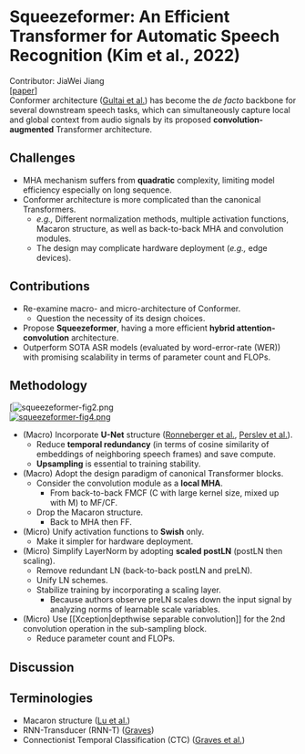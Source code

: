 # Squeezeformer: An Efficient Transformer for Automatic Speech Recognition (Kim et al., 2022)
Contributor: JiaWei Jiang <br>
[[paper](https://proceedings.neurips.cc/paper_files/paper/2022/file/3ccf6da39eeb8fefc8bbb1b0124adbd1-Paper-Conference.pdf)]
<br>
Conformer architecture ([Gultai et al.](https://arxiv.org/pdf/2005.08100)) has become the *de facto* backbone for several downstream speech tasks, which can simultaneously capture local and global context from audio signals by its proposed **convolution-augmented** Transformer architecture.
## Challenges
* MHA mechanism suffers from **quadratic** complexity, limiting model efficiency especially on long sequence.
* Conformer architecture is more complicated than the canonical Transformers.
	* *e.g.,* Different normalization methods, multiple activation functions, Macaron structure, as well as back-to-back MHA and convolution modules.
	* The design may complicate hardware deployment (*e.g.,* edge devices).
## Contributions
* Re-examine macro- and micro-architecture of Conformer.
	* Question the necessity of its design choices.
* Propose **Squeezeformer**, having a more efficient **hybrid attention-convolution** architecture.
* Outperform SOTA ASR models (evaluated by word-error-rate (WER)) with promising scalability in terms of parameter count and FLOPs.
## Methodology
[![squeezeformer-fig2.png](https://i.postimg.cc/KvjsR0P6/squeezeformer-fig2.png)<br>
[![squeezeformer-fig4.png](https://i.postimg.cc/yxfgQwPB/squeezeformer-fig4.png)](https://postimg.cc/zHgG326P)<br>
* (Macro) Incorporate **U-Net** structure ([Ronneberger et al.](https://arxiv.org/pdf/1505.04597), [Perslev et al.](https://proceedings.neurips.cc/paper/2019/file/57bafb2c2dfeefba931bb03a835b1fa9-Paper.pdf)).
	* Reduce **temporal redundancy** (in terms of cosine similarity of embeddings of neighboring speech frames) and save compute.
	* **Upsampling** is essential to training stability.
* (Macro) Adopt the design paradigm of canonical Transformer blocks.
	* Consider the convolution module as a **local MHA**.
		* From back-to-back FMCF (C with large kernel size, mixed up with M) to MF/CF.
	* Drop the Macaron structure.
		* Back to MHA then FF.
* (Micro) Unify activation functions to **Swish** only.
	* Make it simpler for hardware deployment.
* (Micro) Simplify LayerNorm by adopting **scaled postLN** (postLN then scaling).
	* Remove redundant LN (back-to-back postLN and preLN).
	* Unify LN schemes.
	* Stabilize training by incorporating a scaling layer.
		*  Because authors observe preLN scales down the input signal by analyzing norms of learnable scale variables.
* (Micro) Use [[Xception|depthwise separable convolution]] for the 2nd convolution operation in the sub-sampling block.
	* Reduce parameter count and FLOPs.
## Discussion
## Terminologies
* Macaron structure ([Lu et al.](https://arxiv.org/pdf/1906.02762))
* RNN-Transducer (RNN-T) ([Graves](https://arxiv.org/pdf/1211.3711))
* Connectionist Temporal Classification (CTC) ([Graves et al.](https://www.cs.toronto.edu/~graves/icml_2006.pdf))
